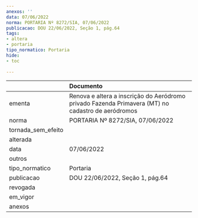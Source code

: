 ```yaml
---
anexos: ''
data: 07/06/2022
norma: PORTARIA Nº 8272/SIA, 07/06/2022
publicacao: DOU 22/06/2022, Seção 1, pág.64
tags:
- altera
- portaria
tipo_normatico: Portaria
hide: 
- toc 
 
---
```


|                    | Documento                                                                                         |
|:-------------------|:--------------------------------------------------------------------------------------------------|
| ementa             | Renova e altera a inscrição do Aeródromo privado Fazenda Primavera (MT) no cadastro de aeródromos |
| norma              | PORTARIA Nº 8272/SIA, 07/06/2022                                                                  |
| tornada_sem_efeito |                                                                                                   |
| alterada           |                                                                                                   |
| data               | 07/06/2022                                                                                        |
| outros             |                                                                                                   |
| tipo_normatico     | Portaria                                                                                          |
| publicacao         | DOU 22/06/2022, Seção 1, pág.64                                                                   |
| revogada           |                                                                                                   |
| em_vigor           |                                                                                                   |
| anexos             |                                                                                                   |